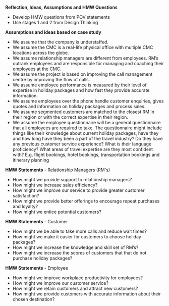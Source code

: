 **Reflection, Ideas, Assumptions and HMW Questions**
- Develop HMW questions from POV statements
- Use stages 1 and 2 from Design Thinking

**Assumptions and ideas based on case study**
- We assume that the company is understaffed.
- We assume the CMC is a real-life physical office with multiple CMC locations across the globe.
- We assume relationship managers are different from employees. RM’s outrank employees and are responsible for managing and coaching their employees at the CMC.
- We assume the project is based on improving the call management centre by improving the flow of calls.
- We assume employee performance is measured by their level of expertise in holiday packages and how fast they provide accurate information.
- We assume employees over the phone handle customer enquiries, gives quotes and information on holiday packages and process sales. 
- We assume segmented customers are matched to the closest RM in their region or with the correct expertise in their region.
- We assume the employee questionnaire will be a general questionnaire that all employees are required to take. The questionnaire might include things like their knowledge about current holiday packages, have they and how long have they been a part of the travel industry? Do they have any previous customer service experience? What is their language proficiency? What areas of travel expertise are they most confident with? E.g. flight bookings, hotel bookings, transportation bookings and itinerary planning

**HMW Statements** - Relationship Managers (RM's)
- How might we provide support to relationship managers? 
- How might we increase sales efficiency? 
- How might we improve our service to provide greater customer satisfaction? 
- How might we provide better offerings to encourage repeat purchases and loyalty? 
- How might we entice potential customers?

**HMW Statements** - Customer
- How might we be able to take more calls and reduce wait times?
- How might we make it easier for customers to choose holiday packages?
- How might we increase the knowledge and skill set of RM’s?
- How might we increase the scores of customers that that do not purchase holiday packages?

**HMW Statements** - Employee
- How might we improve workplace productivity for employees?
- How might we improve our customer service?
- How might we retain customers and attract new customers?
- How might we provide customers with accurate information about their chosen destination?
